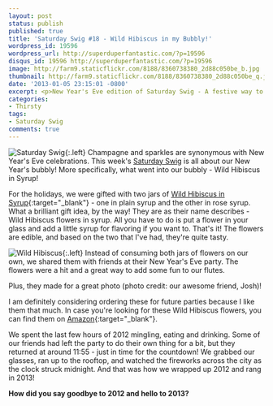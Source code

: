 ```yaml
---
layout: post
status: publish
published: true
title: 'Saturday Swig #18 - Wild Hibiscus in my Bubbly!'
wordpress_id: 19596
wordpress_url: http://superduperfantastic.com/?p=19596
disqus_id: 19596 http://superduperfantastic.com/?p=19596
image: http://farm9.staticflickr.com/8188/8360738380_2d88c050be_b.jpg
thumbnail: http://farm9.staticflickr.com/8188/8360738380_2d88c050be_q.jpg
date: '2013-01-05 23:15:01 -0800'
excerpt: <p>New Year's Eve edition of Saturday Swig - A festive way to celebrate New Year's. Wild Hibiscus in Syrup in our champagne glasses to ring in the new year!/p>
categories:
- Thirsty
tags:
- Saturday Swig
comments: true
---
```

![Saturday Swig](http://farm8.staticflickr.com/7240/7322171030_0166725d1c_o.png){:.left} Champagne and sparkles are synonymous with New Year's Eve celebrations. This week's [Saturday Swig](http://superduperfantastic.com/tag/saturday-swig/ "Saturday Swig") is all about our New Year's bubbly! More specifically, what went into our bubbly - Wild Hibiscus in Syrup!

For the holidays, we were gifted with two jars of [Wild Hibiscus in Syrup](http://www.wildhibiscus.com/index.html "Wild Hibiscus"){:target="_blank"} - one in plain syrup and the other in rose syrup. What a brilliant gift idea, by the way! They are as their name describes - Wild Hibiscus flowers in syrup. All you have to do is put a flower in your glass and add a little syrup for flavoring if you want to. That's it! The flowers are edible, and based on the two that I've had, they're quite tasty.

![Wild Hibiscus](http://farm9.staticflickr.com/8188/8360738380_2d88c050be_n.jpg){:.left} Instead of consuming both jars of flowers on our own, we shared them with friends at their New Year's Eve party. The flowers were a hit and a great way to add some fun to our flutes.

Plus, they made for a great photo (photo credit: our awesome friend, Josh)!

I am definitely considering ordering these for future parties because I like them that much. In case you're looking for these Wild Hibiscus flowers, you can find them on [Amazon](http://www.amazon.com/Wild-Hibiscus-Flowers-in-Syrup/dp/B002JKUVG2/ref=sr_1_1?ie=UTF8&qid=1357535613&sr=8-1&keywords=wild+hibiscus+flowers+in+syrup "Wild Hibiscus Flowers in Syrup - Amazon"){:target="_blank"}.

We spent the last few hours of 2012 mingling, eating and drinking. Some of our friends had left the party to do their own thing for a bit, but they returned at around 11:55 - just in time for the countdown! We grabbed our glasses, ran up to the rooftop, and watched the fireworks across the city as the clock struck midnight. And that was how we wrapped up 2012 and rang in 2013!

**How did you say goodbye to 2012 and hello to 2013?**

